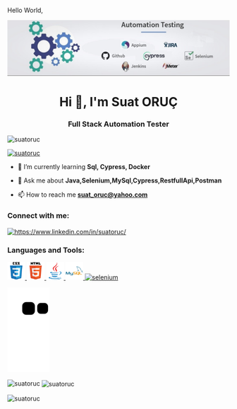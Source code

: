 Hello World,

<img src="https://github.com/suatoruc/suatoruc/blob/main/1656618834433.jpg?raw=true">

<h1 align="center">Hi 👋, I'm Suat ORUÇ</h1>

<h3 align="center">Full Stack Automation Tester</h3>

<p align="left"> <img src="https://komarev.com/ghpvc/?username=suatoruc&label=Profile%20views&color=0e75b6&style=flat" alt="suatoruc" /> </p>

<p align="left"> <a href="https://github.com/ryo-ma/github-profile-trophy"><img src="https://github-profile-trophy.vercel.app/?username=suatoruc" alt="suatoruc" /></a> </p>

- 🌱 I’m currently learning **Sql, Cypress, Docker**

- 💬 Ask me about **Java,Selenium,MySql,Cypress,RestfullApi,Postman**

- 📫 How to reach me **suat_oruc@yahoo.com**

<h3 align="left">Connect with me:</h3>

<p align="left">
  
<a href="https://linkedin.com/in/https://www.linkedin.com/in/suatoruc/" target="blank"><img align="center" src="https://raw.githubusercontent.com/rahuldkjain/github-profile-readme-generator/master/src/images/icons/Social/linked-in-alt.svg" alt="https://www.linkedin.com/in/suatoruc/" height="30" width="40" /></a>
</p>

<h3 align="left">Languages and Tools:</h3>
<p align="left"> <a href="https://www.w3schools.com/css/" target="_blank" rel="noreferrer"> <img src="https://raw.githubusercontent.com/devicons/devicon/master/icons/css3/css3-original-wordmark.svg" alt="css3" width="40" height="40"/> </a> <a href="https://www.w3.org/html/" target="_blank" rel="noreferrer"> <img src="https://raw.githubusercontent.com/devicons/devicon/master/icons/html5/html5-original-wordmark.svg" alt="html5" width="40" height="40"/> </a> <a href="https://www.java.com" target="_blank" rel="noreferrer"> <img src="https://raw.githubusercontent.com/devicons/devicon/master/icons/java/java-original.svg" alt="java" width="40" height="40"/> </a> <a href="https://www.mysql.com/" target="_blank" rel="noreferrer"> <img src="https://raw.githubusercontent.com/devicons/devicon/master/icons/mysql/mysql-original-wordmark.svg" alt="mysql" width="40" height="40"/> </a> <a href="https://www.selenium.dev" target="_blank" rel="noreferrer"> <img src="https://raw.githubusercontent.com/detain/svg-logos/780f25886640cef088af994181646db2f6b1a3f8/svg/selenium-logo.svg" alt="selenium" width="40" height="40"/> </a> </p>

![snake svg](https://github.com/suatoruc/suatoruc/blob/output/github-contribution-grid-snake.svg)

<p><img align="left" src="https://github-readme-stats.vercel.app/api/top-langs?username=suatoruc&show_icons=true&locale=en&layout=compact" alt="suatoruc" /></p>
<p>&nbsp;<img align="center" src="https://github-readme-stats.vercel.app/api?username=suatoruc&show_icons=true&locale=en" alt="suatoruc" /></p>
  <p><img align="center" src="https://github-readme-streak-stats.herokuapp.com/?user=suatoruc&" alt="suatoruc" /></p>




